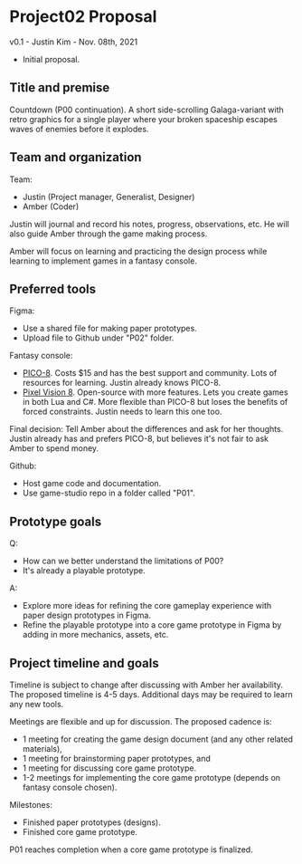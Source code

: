 # Project02 Proposal

v0.1 - Justin Kim - Nov. 08th, 2021

- Initial proposal.

## Title and premise

Countdown (P00 continuation). A short side-scrolling Galaga-variant with retro graphics for a single player where your broken spaceship escapes waves of enemies before it explodes.
 
## Team and organization

Team: 

- Justin (Project manager, Generalist, Designer)
- Amber (Coder)

Justin will journal and record his notes, progress, observations, etc. He will also guide Amber through the game making process.

Amber will focus on learning and practicing the design process while learning to implement games in a fantasy console.

## Preferred tools

Figma:

- Use a shared file for making paper prototypes.
- Upload file to Github under "P02" folder.

Fantasy console: 

- [PICO-8](https://www.lexaloffle.com/pico-8.php). Costs $15 and has the best support and community. Lots of resources for learning. Justin already knows PICO-8.
- [Pixel Vision 8](https://pixelvision8.itch.io/pv8). Open-source with more features. Lets you create games in both Lua and C#. More flexible than PICO-8 but loses the benefits of forced constraints. Justin needs to learn this one too.

Final decision: Tell Amber about the differences and ask for her thoughts. Justin already has and prefers PICO-8, but believes it's not fair to ask Amber to spend money.

Github: 

- Host game code and documentation. 
- Use game-studio repo in a folder called "P01".

## Prototype goals

Q: 
- How can we better understand the limitations of P00? 
- It's already a playable prototype. 

A: 

- Explore more ideas for refining the core gameplay experience with paper design prototypes in Figma.
- Refine the playable prototype into a core game prototype in Figma by adding in more mechanics, assets, etc.

## Project timeline and goals

Timeline is subject to change after discussing with Amber her availability. The proposed timeline is 4-5 days. Additional days may be required to learn any new tools.

Meetings are flexible and up for discussion. The proposed cadence is:

- 1 meeting for creating the game design document (and any other related materials),
- 1 meeting for brainstorming paper prototypes, and
- 1 meeting for discussing core game prototype.
- 1-2 meetings for implementing the core game prototype (depends on fantasy console chosen).

Milestones:

- Finished paper prototypes (designs).
- Finished core game prototype.

P01 reaches completion when a core game prototype is finalized.